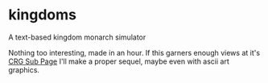 # kingdoms
A text-based kingdom monarch simulator

Nothing too interesting, made in an hour. If this garners enough views at it's [CRG Sub Page](https://crgmg.com/sub/kingdoms) I'll make a proper sequel, maybe even with ascii art graphics.
